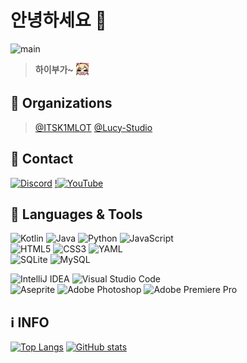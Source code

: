 # 안녕하세요 :wave:	
![main](https://github.com/itsk1mlot/itsk1mlot/blob/main/assets/main.gif?raw=true)
> **하이부가~** <sub><img src="https://github.com/itsk1mlot/itsk1mlot/blob/main/assets/happybuga.png?raw=true" width=20 height=20 /></sub>

## :office: Organizations
> [@ITSK1MLOT](https://github.com/itsk1mlot) [@Lucy-Studio](https://github.com/Lucy-Studio)

## :iphone: Contact
[![Discord](https://img.shields.io/badge/Discord-%235865F2.svg?style=for-the-badge&logo=discord&logoColor=white)](https://discord.gg/mxPnHvb3Zp)
[!![YouTube](https://img.shields.io/badge/YouTube-%23FF0000.svg?style=for-the-badge&logo=YouTube&logoColor=white)](https://www.youtube.com/channel/UC58hTsSisBQfjJVAPaJZizw)


## :triangular_flag_on_post: Languages & Tools
![Kotlin](https://img.shields.io/badge/kotlin-%237F52FF.svg?style=for-the-badge&logo=kotlin&logoColor=white)
![Java](https://img.shields.io/badge/java-%23ED8B00.svg?style=for-the-badge&logo=openjdk&logoColor=white)
![Python](https://img.shields.io/badge/python-3670A0?style=for-the-badge&logo=python&logoColor=ffdd54)
![JavaScript](https://img.shields.io/badge/javascript-%23323330.svg?style=for-the-badge&logo=javascript&logoColor=%23F7DF1E)  
![HTML5](https://img.shields.io/badge/html5-%23E34F26.svg?style=for-the-badge&logo=html5&logoColor=white)
![CSS3](https://img.shields.io/badge/css3-%231572B6.svg?style=for-the-badge&logo=css3&logoColor=white)
![YAML](https://img.shields.io/badge/yaml-%23ffffff.svg?style=for-the-badge&logo=yaml&logoColor=151515)  
![SQLite](https://img.shields.io/badge/sqlite-%2307405e.svg?style=for-the-badge&logo=sqlite&logoColor=white)
![MySQL](https://img.shields.io/badge/mysql-4479A1.svg?style=for-the-badge&logo=mysql&logoColor=white)
  
![IntelliJ IDEA](https://img.shields.io/badge/IntelliJIDEA-000000.svg?style=for-the-badge&logo=intellij-idea&logoColor=white)
![Visual Studio Code](https://img.shields.io/badge/Visual%20Studio%20Code-0078d7.svg?style=for-the-badge&logo=visual-studio-code&logoColor=white)  
![Aseprite](https://img.shields.io/badge/Aseprite-FFFFFF?style=for-the-badge&logo=Aseprite&logoColor=#7D929E)
![Adobe Photoshop](https://img.shields.io/badge/adobe%20photoshop-%2331A8FF.svg?style=for-the-badge&logo=adobe%20photoshop&logoColor=white)
![Adobe Premiere Pro](https://img.shields.io/badge/Adobe%20Premiere%20Pro-9999FF.svg?style=for-the-badge&logo=Adobe%20Premiere%20Pro&logoColor=white)

## :information_source:	INFO
[![Top Langs](https://github-readme-stats.vercel.app/api/top-langs/?username=itsk1mlot)](https://github.com/anuraghazra/github-readme-stats)
[![GitHub stats](https://github-readme-stats.vercel.app/api?username=itsk1mlot)](https://github.com/anuraghazra/github-readme-stats)